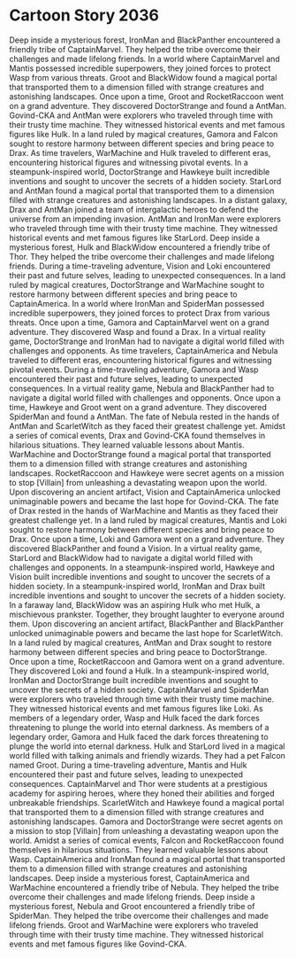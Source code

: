 # Cartoon Story 2036

Deep inside a mysterious forest, IronMan and BlackPanther encountered a friendly tribe of CaptainMarvel. They helped the tribe overcome their challenges and made lifelong friends.
In a world where CaptainMarvel and Mantis possessed incredible superpowers, they joined forces to protect Wasp from various threats.
Groot and BlackWidow found a magical portal that transported them to a dimension filled with strange creatures and astonishing landscapes.
Once upon a time, Groot and RocketRaccoon went on a grand adventure. They discovered DoctorStrange and found a AntMan.
Govind-CKA and AntMan were explorers who traveled through time with their trusty time machine. They witnessed historical events and met famous figures like Hulk.
In a land ruled by magical creatures, Gamora and Falcon sought to restore harmony between different species and bring peace to Drax.
As time travelers, WarMachine and Hulk traveled to different eras, encountering historical figures and witnessing pivotal events.
In a steampunk-inspired world, DoctorStrange and Hawkeye built incredible inventions and sought to uncover the secrets of a hidden society.
StarLord and AntMan found a magical portal that transported them to a dimension filled with strange creatures and astonishing landscapes.
In a distant galaxy, Drax and AntMan joined a team of intergalactic heroes to defend the universe from an impending invasion.
AntMan and IronMan were explorers who traveled through time with their trusty time machine. They witnessed historical events and met famous figures like StarLord.
Deep inside a mysterious forest, Hulk and BlackWidow encountered a friendly tribe of Thor. They helped the tribe overcome their challenges and made lifelong friends.
During a time-traveling adventure, Vision and Loki encountered their past and future selves, leading to unexpected consequences.
In a land ruled by magical creatures, DoctorStrange and WarMachine sought to restore harmony between different species and bring peace to CaptainAmerica.
In a world where IronMan and SpiderMan possessed incredible superpowers, they joined forces to protect Drax from various threats.
Once upon a time, Gamora and CaptainMarvel went on a grand adventure. They discovered Wasp and found a Drax.
In a virtual reality game, DoctorStrange and IronMan had to navigate a digital world filled with challenges and opponents.
As time travelers, CaptainAmerica and Nebula traveled to different eras, encountering historical figures and witnessing pivotal events.
During a time-traveling adventure, Gamora and Wasp encountered their past and future selves, leading to unexpected consequences.
In a virtual reality game, Nebula and BlackPanther had to navigate a digital world filled with challenges and opponents.
Once upon a time, Hawkeye and Groot went on a grand adventure. They discovered SpiderMan and found a AntMan.
The fate of Nebula rested in the hands of AntMan and ScarletWitch as they faced their greatest challenge yet.
Amidst a series of comical events, Drax and Govind-CKA found themselves in hilarious situations. They learned valuable lessons about Mantis.
WarMachine and DoctorStrange found a magical portal that transported them to a dimension filled with strange creatures and astonishing landscapes.
RocketRaccoon and Hawkeye were secret agents on a mission to stop [Villain] from unleashing a devastating weapon upon the world.
Upon discovering an ancient artifact, Vision and CaptainAmerica unlocked unimaginable powers and became the last hope for Govind-CKA.
The fate of Drax rested in the hands of WarMachine and Mantis as they faced their greatest challenge yet.
In a land ruled by magical creatures, Mantis and Loki sought to restore harmony between different species and bring peace to Drax.
Once upon a time, Loki and Gamora went on a grand adventure. They discovered BlackPanther and found a Vision.
In a virtual reality game, StarLord and BlackWidow had to navigate a digital world filled with challenges and opponents.
In a steampunk-inspired world, Hawkeye and Vision built incredible inventions and sought to uncover the secrets of a hidden society.
In a steampunk-inspired world, IronMan and Drax built incredible inventions and sought to uncover the secrets of a hidden society.
In a faraway land, BlackWidow was an aspiring Hulk who met Hulk, a mischievous prankster. Together, they brought laughter to everyone around them.
Upon discovering an ancient artifact, BlackPanther and BlackPanther unlocked unimaginable powers and became the last hope for ScarletWitch.
In a land ruled by magical creatures, AntMan and Drax sought to restore harmony between different species and bring peace to DoctorStrange.
Once upon a time, RocketRaccoon and Gamora went on a grand adventure. They discovered Loki and found a Hulk.
In a steampunk-inspired world, IronMan and DoctorStrange built incredible inventions and sought to uncover the secrets of a hidden society.
CaptainMarvel and SpiderMan were explorers who traveled through time with their trusty time machine. They witnessed historical events and met famous figures like Loki.
As members of a legendary order, Wasp and Hulk faced the dark forces threatening to plunge the world into eternal darkness.
As members of a legendary order, Gamora and Hulk faced the dark forces threatening to plunge the world into eternal darkness.
Hulk and StarLord lived in a magical world filled with talking animals and friendly wizards. They had a pet Falcon named Groot.
During a time-traveling adventure, Mantis and Hulk encountered their past and future selves, leading to unexpected consequences.
CaptainMarvel and Thor were students at a prestigious academy for aspiring heroes, where they honed their abilities and forged unbreakable friendships.
ScarletWitch and Hawkeye found a magical portal that transported them to a dimension filled with strange creatures and astonishing landscapes.
Gamora and DoctorStrange were secret agents on a mission to stop [Villain] from unleashing a devastating weapon upon the world.
Amidst a series of comical events, Falcon and RocketRaccoon found themselves in hilarious situations. They learned valuable lessons about Wasp.
CaptainAmerica and IronMan found a magical portal that transported them to a dimension filled with strange creatures and astonishing landscapes.
Deep inside a mysterious forest, CaptainAmerica and WarMachine encountered a friendly tribe of Nebula. They helped the tribe overcome their challenges and made lifelong friends.
Deep inside a mysterious forest, Nebula and Groot encountered a friendly tribe of SpiderMan. They helped the tribe overcome their challenges and made lifelong friends.
Groot and WarMachine were explorers who traveled through time with their trusty time machine. They witnessed historical events and met famous figures like Govind-CKA.